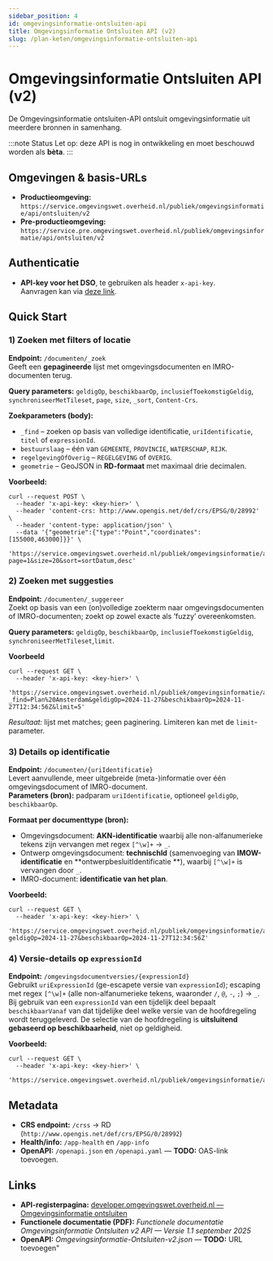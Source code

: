 ```yaml
---
sidebar_position: 4
id: omgevingsinformatie-ontsluiten-api
title: Omgevingsinformatie Ontsluiten API (v2)
slug: /plan-keten/omgevingsinformatie-ontsluiten-api
---
```


# Omgevingsinformatie Ontsluiten API (v2)

De Omgevingsinformatie ontsluiten-API ontsluit omgevingsinformatie uit meerdere bronnen in samenhang.

:::note Status
Let op: deze API is nog in ontwikkeling en moet beschouwd worden als **bèta**.
:::

## Omgevingen & basis-URLs

- **Productieomgeving:** `https://service.omgevingswet.overheid.nl/publiek/omgevingsinformatie/api/ontsluiten/v2`
- **Pre-productieomgeving:** `https://service.pre.omgevingswet.overheid.nl/publiek/omgevingsinformatie/api/ontsluiten/v2`

## Authenticatie

- **API-key voor het DSO**, te gebruiken als header `x-api-key`.  
  Aanvragen kan via [deze link](https://developer.omgevingswet.overheid.nl/formulieren/api-key-aanvragen-0/).

## Quick Start

### 1) Zoeken met filters of locatie

**Endpoint:** `/documenten/_zoek`  
Geeft een **gepagineerde** lijst met omgevingsdocumenten en IMRO-documenten terug.

**Query parameters:** `geldigOp`, `beschikbaarOp`, `inclusiefToekomstigGeldig`, `synchroniseerMetTileset`, `page`, `size`,
`_sort`, `Content-Crs`.

**Zoekparameters (body):**

- `_find` – zoeken op basis van volledige identificatie, `uriIdentificatie`, `titel` of `expressionId`.
- `bestuurslaag` – één van `GEMEENTE`, `PROVINCIE`, `WATERSCHAP`, `RIJK`.
- `regelgevingOfOverig` – `REGELGEVING` of `OVERIG`.
- `geometrie` – GeoJSON in **RD-formaat** met maximaal drie decimalen.

**Voorbeeld:**

```shell
curl --request POST \
  --header 'x-api-key: <key-hier>' \
  --header 'content-crs: http://www.opengis.net/def/crs/EPSG/0/28992' \
  --header 'content-type: application/json' \
  --data '{"geometrie":{"type":"Point","coordinates":[155000,463000]}}' \
  'https://service.omgevingswet.overheid.nl/publiek/omgevingsinformatie/api/ontsluiten/v2/documenten/_zoek?page=1&size=20&sort=sortDatum,desc'
```

### 2) Zoeken met suggesties

**Endpoint:** `/documenten/_suggereer`  
Zoekt op basis van een (on)volledige zoekterm naar omgevingsdocumenten of IMRO-documenten; zoekt op zowel exacte als ‘fuzzy’ overeenkomsten.  

**Query parameters:** `geldigOp`, `beschikbaarOp`, `inclusiefToekomstigGeldig`, `synchroniseerMetTileset`,`limit`.

**Voorbeeld**

```shell
curl --request GET \
  --header 'x-api-key: <key-hier>' \
  'https://service.omgevingswet.overheid.nl/publiek/omgevingsinformatie/api/ontsluiten/v2/documenten/_suggereer?_find=Plan%20Amsterdam&geldigOp=2024-11-27&beschikbaarOp=2024-11-27T12:34:56Z&limit=5'
```

_Resultaat:_ lijst met matches; geen paginering. Limiteren kan met de `limit`-parameter.

### 3) Details op identificatie

**Endpoint:** `/documenten/{uriIdentificatie}`  
Levert aanvullende, meer uitgebreide (meta-)informatie over één omgevingsdocument of IMRO-document.  
**Parameters (bron):** padparam `uriIdentificatie`, optioneel `geldigOp`, `beschikbaarOp`.

**Formaat per documenttype (bron):**

- Omgevingsdocument: **AKN-identificatie** waarbij alle non-alfanumerieke tekens zijn vervangen met regex `[^\w]+` →
  `_`.
- Ontwerp omgevingsdocument: **technischId** (samenvoeging van **IMOW-identificatie** en **ontwerpbesluitIdentificatie
  **), waarbij `[^\w]+` is vervangen door `_`.
- IMRO-document: **identificatie van het plan**.

**Voorbeeld:**

```shell
curl --request GET \
  --header 'x-api-key: <key-hier>' \
  'https://service.omgevingswet.overheid.nl/publiek/omgevingsinformatie/api/ontsluiten/v2/documenten/_akn_nl_act_gm0772_2020_omgevingsplan?geldigOp=2024-11-27&beschikbaarOp=2024-11-27T12:34:56Z'
```

### 4) Versie-details op `expressionId`

**Endpoint:** `/omgevingsdocumentversies/{expressionId}`  
Gebruikt `uriExpressionId` (ge-escapete versie van `expressionId`); escaping met regex `[^\w]+` (alle non-alfanumerieke tekens, waaronder `/`, `@`, `-`, `;`) → `_`. Bij gebruik van een `expressionId` van een tijdelijk deel bepaalt `beschikbaarVanaf` van dat tijdelijke deel welke versie van de hoofdregeling wordt teruggeleverd. De selectie van de hoofdregeling is **uitsluitend gebaseerd op beschikbaarheid**, niet op geldigheid.

**Voorbeeld:**

```shell
curl --request GET \
  --header 'x-api-key: <key-hier>' \
  'https://service.omgevingswet.overheid.nl/publiek/omgevingsinformatie/api/ontsluiten/v2/omgevingsdocumentversies/_akn_nl_act_gm0014_2020_omgevingsplan_nld_2024_09_30_5' 
```

## Metadata

- **CRS endpoint:** `/crss` → RD (`http://www.opengis.net/def/crs/EPSG/0/28992`)
- **Health/info:** `/app-health` en `/app-info`
- **OpenAPI:** `/openapi.json` en `/openapi.yaml` — **TODO:** OAS-link toevoegen.

## Links

- **API-registerpagina:** [developer.omgevingswet.overheid.nl — Omgevingsinformatie ontsluiten](https://developer.omgevingswet.overheid.nl/api-register/api/omgevingsinformatie-ontsluiten/)
- **Functionele documentatie (PDF):** *Functionele documentatie Omgevingsinformatie Ontsluiten v2 API — Versie 1.1 september 2025*
- **OpenAPI:** *Omgevingsinformatie-Ontsluiten-v2.json* — **TODO:** URL toevoegen"